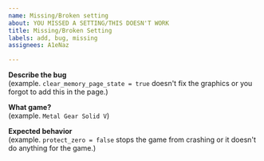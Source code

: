 ```yaml
---
name: Missing/Broken setting
about: YOU MISSED A SETTING/THIS DOESN'T WORK
title: Missing/Broken Setting
labels: add, bug, missing
assignees: A1eNaz

---
```


**Describe the bug**<br>
(example. `clear_memory_page_state = true` doesn't fix the graphics or you forgot to add this in the page.)

**What game?**<br>
(example. `Metal Gear Solid V`)

**Expected behavior**<br>
(example. `protect_zero = false` stops the game from crashing or it doesn't do anything for the game.)
